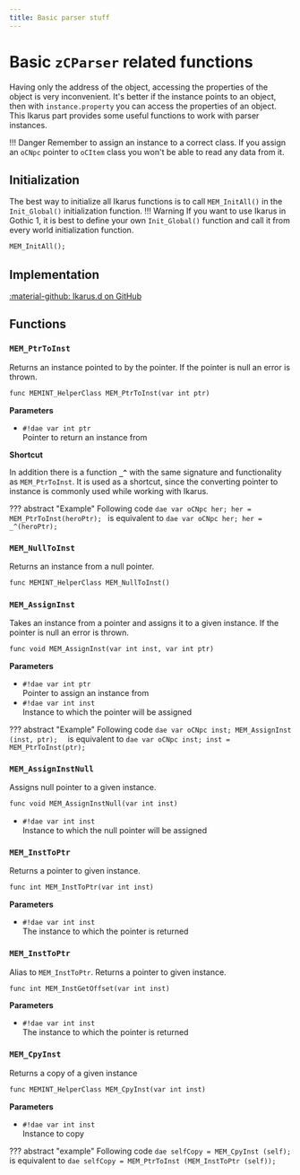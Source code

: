 ```yaml
---
title: Basic parser stuff
---
```

# Basic `zCParser` related functions
Having only the address of the object, accessing the properties of the object is very inconvenient. It's better if the instance points to an object, then with `instance.property` you can access the properties of an object. This Ikarus part provides some useful functions to work with parser instances.

!!! Danger
    Remember to assign an instance to a correct class. If you assign an `oCNpc` pointer to `oCItem` class you won't be able to read any data from it.

## Initialization
The best way to initialize all Ikarus functions is to call `MEM_InitAll()` in the `Init_Global()` initialization function. 
!!! Warning
    If you want to use Ikarus in Gothic 1, it is best to define your own `Init_Global()` function and call it from every world initialization function.

```dae
MEM_InitAll();
```

## Implementation
[:material-github: Ikarus.d on GitHub](https://github.com/Lehona/Ikarus/blob/master/Ikarus.d#L513)

## Functions

### `MEM_PtrToInst`
Returns an instance pointed to by the pointer. If the pointer is null an error is thrown.
```dae
func MEMINT_HelperClass MEM_PtrToInst(var int ptr)
```
**Parameters**

- `#!dae var int ptr`  
    Pointer to return an instance from

**Shortcut**

In addition there is a function **`_^`** with the same signature and functionality as `MEM_PtrToInst`. It is used as a shortcut, since the converting pointer to instance is commonly used while working with Ikarus.

??? abstract "Example"
    Following code
    ```dae
    var oCNpc her; her = MEM_PtrToInst(heroPtr);
    ```
    is equivalent to
    ```dae
    var oCNpc her; her = _^(heroPtr);
    ```


### `MEM_NullToInst`
Returns an instance from a null pointer.
```dae
func MEMINT_HelperClass MEM_NullToInst()
```

### `MEM_AssignInst`
Takes an instance from a pointer and assigns it to a given instance. If the pointer is null an error is thrown.
```dae
func void MEM_AssignInst(var int inst, var int ptr)
```
**Parameters**

- `#!dae var int ptr`  
    Pointer to assign an instance from
- `#!dae var int inst`  
    Instance to which the pointer will be assigned

??? abstract "Example"
    Following code
    ```dae
    var oCNpc inst;
    MEM_AssignInst (inst, ptr); 
    ```
    is equivalent to
    ```dae
    var oCNpc inst;
    inst = MEM_PtrToInst(ptr);
    ```

### `MEM_AssignInstNull`
Assigns null pointer to a given instance.
```dae
func void MEM_AssignInstNull(var int inst)
```
- `#!dae var int inst`  
    Instance to which the null pointer will be assigned

### `MEM_InstToPtr`
Returns a pointer to given instance.
```dae
func int MEM_InstToPtr(var int inst)
```
**Parameters**

- `#!dae var int inst`  
    The instance to which the pointer is returned

### `MEM_InstToPtr`
Alias to `MEM_InstToPtr`. Returns a pointer to given instance.
```dae
func int MEM_InstGetOffset(var int inst)
```
**Parameters**

- `#!dae var int inst`  
    The instance to which the pointer is returned

### `MEM_CpyInst`
Returns a copy of a given instance
```dae
func MEMINT_HelperClass MEM_CpyInst(var int inst)
```
**Parameters**

- `#!dae var int inst`  
    Instance to copy

??? abstract "example"
    Following code
    ```dae
    selfCopy = MEM_CpyInst (self);
    ```
    is equivalent to
    ```dae
    selfCopy = MEM_PtrToInst (MEM_InstToPtr (self));
    ```